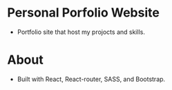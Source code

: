 # Personal Porfolio Website

-   Portfolio site that host my projocts and skills.

# About

-   Built with React, React-router, SASS, and Bootstrap.

